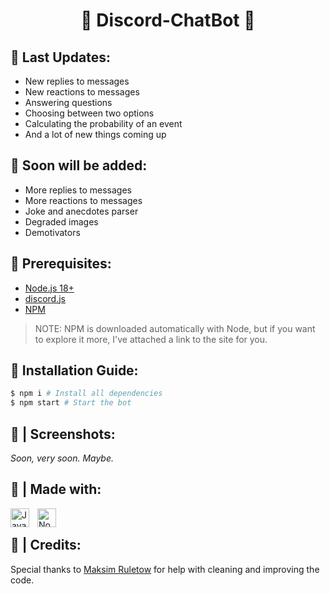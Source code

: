 <h1 align="center">💬 Discord-ChatBot 💬</h1>

## 🔽 Last Updates:
- New replies to messages
- New reactions to messages
- Answering questions
- Choosing between two options
- Calculating the probability of an event
- And a lot of new things coming up

## 🔽 Soon will be added:
- More replies to messages
- More reactions to messages
- Joke and anecdotes parser
- Degraded images
- Demotivators

## 🔽 Prerequisites:
- [Node.js 18+](https://nodejs.org/en/download/)
- [discord.js](https://discord.js.org/)
- [NPM](https://www.npmjs.com/)

> NOTE: NPM is downloaded automatically with Node, but if you want to explore it more, I've attached a link to the site for you.

## 🔽 Installation Guide:
```bash
$ npm i # Install all dependencies
$ npm start # Start the bot
```

## 🔽 | Screenshots:
*Soon, very soon. Maybe.*

## 🔽 | Made with:
<img align="left" alt="JavaScript" width="30px" style="padding-right:10px;" src="https://cdn.jsdelivr.net/gh/devicons/devicon/icons/javascript/javascript-plain.svg" />
<img align="left" alt="NodeJS" width="30px" style="padding-right:10px;" src="https://cdn.jsdelivr.net/gh/devicons/devicon/icons/nodejs/nodejs-original.svg" /><br>

## 🔽 | Credits:
Special thanks to [Maksim Ruletow](https://github.com/maksim-ruletov) for help with cleaning and improving the code.
